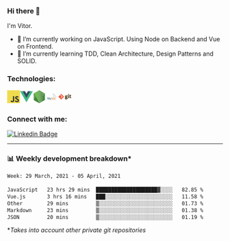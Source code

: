 ### Hi there 👋

I'm Vitor.

- 🔭 I’m currently working on JavaScript. Using Node on Backend and Vue on Frontend.
- 🌱 I’m currently learning TDD, Clean Architecture, Design Patterns and SOLID.

### Technologies:
<img align="left" alt="Javascript" width="30px" src="https://raw.githubusercontent.com/github/explore/80688e429a7d4ef2fca1e82350fe8e3517d3494d/topics/javascript/javascript.png"/>
<img align="left" alt="VueJs" width="30px" src="https://raw.githubusercontent.com/github/explore/80688e429a7d4ef2fca1e82350fe8e3517d3494d/topics/vue/vue.png"/>
<img align="left" alt="Nodejs" width="30px" src="https://raw.githubusercontent.com/github/explore/80688e429a7d4ef2fca1e82350fe8e3517d3494d/topics/nodejs/nodejs.png" />
<img align="left" alt="Mysql" width="30px" src="https://raw.githubusercontent.com/github/explore/80688e429a7d4ef2fca1e82350fe8e3517d3494d/topics/mysql/mysql.png"/>
<img align="left" alt="Git" width="30px" src="https://raw.githubusercontent.com/github/explore/80688e429a7d4ef2fca1e82350fe8e3517d3494d/topics/git/git.png"/> 

<br /> <br />
### Connect with me:
[![Linkedin Badge](https://img.shields.io/badge/-LinkedIn-blue?style=flat-square&logo=Linkedin&logoColor=white&link=https://www.linkedin.com/in/felipefialho)](https://www.linkedin.com/in/vitorlc)

---

<!-- <p align="center"> <img src="https://komarev.com/ghpvc/?username=vitorlc&label=👀" alt="eitchtee" /> </p> -->
### :bar_chart: Weekly development breakdown*
<!--START_SECTION:waka-->
```text
Week: 29 March, 2021 - 05 April, 2021

JavaScript   23 hrs 29 mins  ████████████████████▓░░░░   82.85 % 
Vue.js       3 hrs 16 mins   ███░░░░░░░░░░░░░░░░░░░░░░   11.58 % 
Other        29 mins         ▒░░░░░░░░░░░░░░░░░░░░░░░░   01.73 % 
Markdown     23 mins         ▒░░░░░░░░░░░░░░░░░░░░░░░░   01.38 % 
JSON         20 mins         ▒░░░░░░░░░░░░░░░░░░░░░░░░   01.19 % 
```
<!--END_SECTION:waka-->

**Takes into account other private git repositories*
